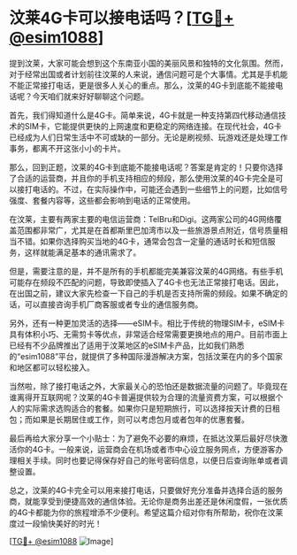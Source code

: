 # 汶莱4G卡可以接电话吗？[[TG💪+ @esim1088](https://t.me/s/esim1088)]

提到汶莱，大家可能会想到这个东南亚小国的美丽风景和独特的文化氛围。然而，对于经常出国或者计划前往汶莱的人来说，通信问题可是个大事情。尤其是手机能不能正常接打电话，更是很多人关心的重点。那么，汶莱的4G卡到底能不能接电话呢？今天咱们就来好好聊聊这个问题。

首先，我们得知道什么是4G卡。简单来说，4G卡就是一种支持第四代移动通信技术的SIM卡，它能提供更快的上网速度和更稳定的网络连接。在现代社会，4G卡已经成为人们日常生活中不可或缺的一部分。无论是刷视频、玩游戏还是处理工作事务，都离不开这张小小的卡片。

那么，回到正题，汶莱的4G卡到底能不能接电话呢？答案是肯定的！只要你选择了合适的运营商，并且你的手机支持相应的频段，那么使用汶莱的4G卡完全是可以接打电话的。不过，在实际操作中，可能还会遇到一些细节上的问题，比如信号强度、套餐内容等，这些都会影响到电话的正常使用。

在汶莱，主要有两家主要的电信运营商：TelBru和Digi。这两家公司的4G网络覆盖范围都非常广，尤其是在首都斯里巴加湾市以及一些旅游景点附近，信号质量相当不错。如果你选择购买当地的4G卡，通常会包含一定量的通话时长和短信服务，这样就能满足基本的通讯需求了。

但是，需要注意的是，并不是所有的手机都能完美兼容汶莱的4G网络。有些手机可能存在频段不匹配的问题，导致即使插入了4G卡也无法正常接打电话。因此，在出国之前，建议大家先检查一下自己的手机是否支持所需的频段。如果不确定的话，可以直接咨询手机厂商客服或者专业的通信服务商。

另外，还有一种更加灵活的选择——eSIM卡。相比于传统的物理SIM卡，eSIM卡具有体积小巧、无需剪卡等优点，非常适合经常需要更换地点的用户。目前市面上已经有不少品牌推出了适用于汶莱地区的eSIM卡产品，比如我们熟悉的“esim1088”平台，就提供了多种国际漫游解决方案，包括汶莱在内的多个国家和地区都可以轻松接入。

当然啦，除了接打电话之外，大家最关心的恐怕还是数据流量的问题了。毕竟现在谁离得开互联网呢？汶莱的4G卡普遍提供较为合理的流量资费方案，可以根据个人的实际需求选购适合的套餐。如果你只是短期旅行，可以选择按天计费的日租包；而如果是长期居住或工作，则可以考虑包月或者包年的优惠套餐。

最后再给大家分享一个小贴士：为了避免不必要的麻烦，在抵达汶莱后最好尽快激活你的4G卡。一般来说，运营商会在机场或者市中心设立服务网点，方便游客办理相关手续。同时也要记得保存好自己的账号密码信息，以便日后查询账单或者调整设置。

总之，汶莱的4G卡完全可以用来接打电话，只要做好充分准备并选择合适的服务商，就能享受到便捷高效的通信体验。无论你是商务出差还是休闲度假，一张优质的4G卡都能为你的旅程增添不少便利。希望这篇介绍对你有所帮助，祝你在汶莱度过一段愉快美好的时光！

[[TG💪+ @esim1088](https://t.me/s/esim1088) ![Image](https://i.postimg.cc/4NQfJmqS/Snipaste-2025-05-13-00-14-12.png)]